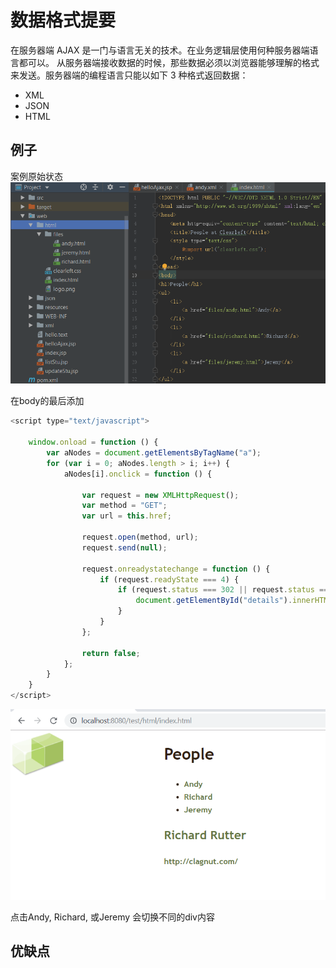 # 数据格式提要

在服务器端 AJAX 是一门与语言无关的技术。在业务逻辑层使用何种服务器端语言都可以。
从服务器端接收数据的时候，那些数据必须以浏览器能够理解的格式来发送。服务器端的编程语言只能以如下 3 种格式返回数据：
- XML
- JSON
- HTML


## 例子

案例原始状态
![](pic/Snipaste_2019-03-19_17-10-05.png)

在body的最后添加

```javascript
<script type="text/javascript">

    window.onload = function () {
        var aNodes = document.getElementsByTagName("a");
        for (var i = 0; aNodes.length > i; i++) {
            aNodes[i].onclick = function () {

                var request = new XMLHttpRequest();
                var method = "GET";
                var url = this.href;

                request.open(method, url);
                request.send(null);

                request.onreadystatechange = function () {
                    if (request.readyState === 4) {
                        if (request.status === 302 || request.status === 200) {
                            document.getElementById("details").innerHTML = request.responseText;
                        }
                    }
                };

                return false;
            };
        }
    }
</script>
```

![](pic/Snipaste_2019-03-19_18-42-55.png)

点击Andy, Richard, 或Jeremy 会切换不同的div内容

## 优缺点

